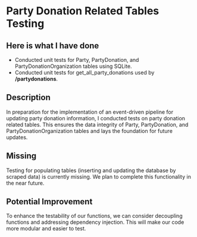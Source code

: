 # Party Donation Related Tables Testing

## Here is what I have done

- Conducted unit tests for Party, PartyDonation, and PartyDonationOrganization tables using SQLite.
- Conducted unit tests for get_all_party_donations used by **/partydonations**.

## Description

In preparation for the implementation of an event-driven pipeline for updating party donation information, I conducted tests on party donation related tables. This ensures the data integrity of Party, PartyDonation, and PartyDonationOrganization tables and lays the foundation for future updates.

## Missing

Testing for populating tables (inserting and updating the database by scraped data) is currently missing. We plan to complete this functionality in the near future.

## Potential Improvement

To enhance the testability of our functions, we can consider decoupling functions and addressing dependency injection. This will make our code more modular and easier to test.
